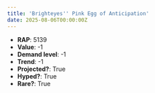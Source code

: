 ```yaml
---
title: 'Brighteyes'' Pink Egg of Anticipation'
date: 2025-08-06T00:00:00Z
---
```

- **RAP**: 5139
- **Value**: -1
- **Demand level**: -1
- **Trend**: -1
- **Projected?**: True
- **Hyped?**: True
- **Rare?**: True
